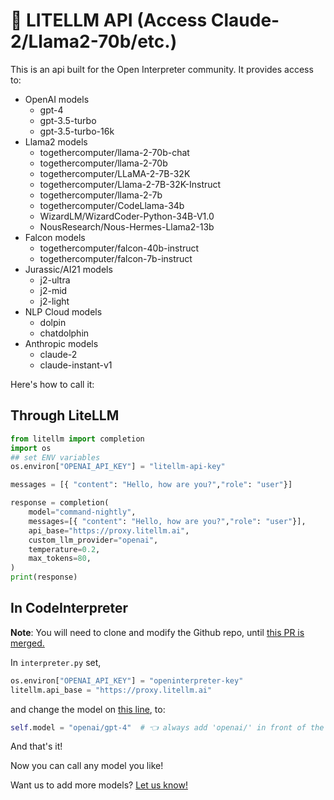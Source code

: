 # 🚨 LITELLM API (Access Claude-2/Llama2-70b/etc.)

This is an api built for the Open Interpreter community. It provides access to: 
* OpenAI models 
    * gpt-4
    * gpt-3.5-turbo
    * gpt-3.5-turbo-16k
* Llama2 models
    * togethercomputer/llama-2-70b-chat
    * togethercomputer/llama-2-70b
    * togethercomputer/LLaMA-2-7B-32K
    * togethercomputer/Llama-2-7B-32K-Instruct
    * togethercomputer/llama-2-7b
    * togethercomputer/CodeLlama-34b
    * WizardLM/WizardCoder-Python-34B-V1.0
    * NousResearch/Nous-Hermes-Llama2-13b
* Falcon models
    * togethercomputer/falcon-40b-instruct
    * togethercomputer/falcon-7b-instruct
* Jurassic/AI21 models 
    * j2-ultra
    * j2-mid
    * j2-light
* NLP Cloud models 
    * dolpin
    * chatdolphin 
* Anthropic models 
    * claude-2
    * claude-instant-v1


Here's how to call it: 

## Through LiteLLM
```python
from litellm import completion
import os 
## set ENV variables
os.environ["OPENAI_API_KEY"] = "litellm-api-key"

messages = [{ "content": "Hello, how are you?","role": "user"}]

response = completion(
    model="command-nightly", 
    messages=[{ "content": "Hello, how are you?","role": "user"}],
    api_base="https://proxy.litellm.ai",
    custom_llm_provider="openai",
    temperature=0.2,
    max_tokens=80,
)
print(response)
```

## In CodeInterpreter

**Note**: You will need to clone and modify the Github repo, until [this PR is merged.](https://github.com/KillianLucas/open-interpreter/pull/288)

In `interpreter.py` set,
```python
os.environ["OPENAI_API_KEY"] = "openinterpreter-key"
litellm.api_base = "https://proxy.litellm.ai"
```

and change the model on [this line](https://github.com/KillianLucas/open-interpreter/blob/f803d0d7a545edabd541943145a2a60beaf604e4/interpreter/interpreter.py#L342C10-L342C10), to: 
```python
self.model = "openai/gpt-4"  # 👈 always add 'openai/' in front of the model name
```

And that's it! 

Now you can call any model you like!


Want us to add more models? [Let us know!](https://github.com/BerriAI/litellm/issues/new/choose)